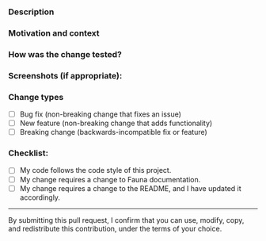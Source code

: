 <!--- Provide a general summary of your changes in the title. -->

### Description
<!--- Describe your changes in detail. -->

### Motivation and context
<!--- Why is this change required? What problem does it solve? -->
<!--- If it fixes an open GitHub or Jira issue, link to the issue. -->

### How was the change tested?
<!--- Describe how you tested your changes. -->
<!--- Include details of your testing environment, tests you ran to -->
<!--- see how your change affects other areas of the code, etc. -->

### Screenshots (if appropriate):

### Change types
<!--- What types of changes does your code introduce? Put an `x` in any boxes that apply: -->
- [ ] Bug fix (non-breaking change that fixes an issue)
- [ ] New feature (non-breaking change that adds functionality)
- [ ] Breaking change (backwards-incompatible fix or feature)

### Checklist:
<!--- Review the following points. Put an `x` in any boxes that apply. -->
<!--- If you're unsure, don't hesitate to ask. We're here to help! -->
- [ ] My code follows the code style of this project.
- [ ] My change requires a change to Fauna documentation.
- [ ] My change requires a change to the README, and I have updated it accordingly.

----
By submitting this pull request, I confirm that you can use, modify, copy, and redistribute this contribution, under the terms of your choice.